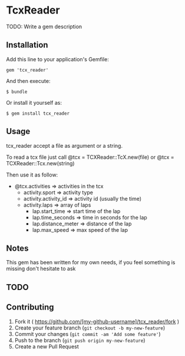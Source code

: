 # TcxReader

TODO: Write a gem description

## Installation

Add this line to your application's Gemfile:

    gem 'tcx_reader'

And then execute:

    $ bundle

Or install it yourself as:

    $ gem install tcx_reader

## Usage

  tcx_reader accept a file as argument or a string.

  To read a tcx file just call @tcx = TCXReader::TcX.new(file) or @tcx = TCXReader::Tcx.new(string)

  Then use it as follow:

  - @tcx.activities   => activities in the tcx
    - activity.sport        => activity type
    - activity.activity_id  => activity id (usually the time)
    - activity.laps         => array of laps
      - lap.start_time        => start time of the lap
      - lap.time_seconds      => time in seconds for the lap
      - lap.distance_meter    => distance of the lap
      - lap.max_speed         => max speed of the lap

## Notes

This gem has been written for my own needs, if you feel something is missing don't hesitate to ask


## TODO

## Contributing

1. Fork it ( https://github.com/[my-github-username]/tcx_reader/fork )
2. Create your feature branch (`git checkout -b my-new-feature`)
3. Commit your changes (`git commit -am 'Add some feature'`)
4. Push to the branch (`git push origin my-new-feature`)
5. Create a new Pull Request
